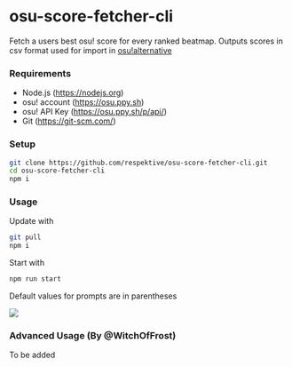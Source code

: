# osu-score-fetcher-cli
 Fetch a users best osu! score for every ranked beatmap. Outputs scores in csv format used for import in [osu!alternative](https://twitter.com/albino_rhino12/status/1352293214536015880?lang=en)
 
### Requirements
- Node.js (https://nodejs.org)
- osu! account (https://osu.ppy.sh)
- osu! API Key (https://osu.ppy.sh/p/api/)
- Git (https://git-scm.com/)

### Setup
```Bash
git clone https://github.com/respektive/osu-score-fetcher-cli.git
cd osu-score-fetcher-cli
npm i
```

### Usage
Update with
```Bash
git pull
npm i
```
Start with
```Bash
npm run start
```

Default values for prompts are in parentheses

![](https://pek.li/9ph036.gif)

### Advanced Usage (By @WitchOfFrost)
To be added

